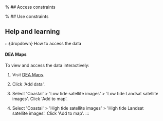 % ## Access constraints

% ## Use constraints

## Help and learning

:::{dropdown} How to access the data
#### DEA Maps

To view and access the data interactively:

1) Visit [DEA Maps](https://maps.dea.ga.gov.au).

2) Click 'Add data'.

3) Select 'Coastal' > 'Low tide satellite images' > 'Low tide Landsat satellite images'. Click 'Add to map'.

4) Select 'Coastal' > 'High tide satellite images' > 'High tide Landsat satellite images'. Click 'Add to map'.
:::

